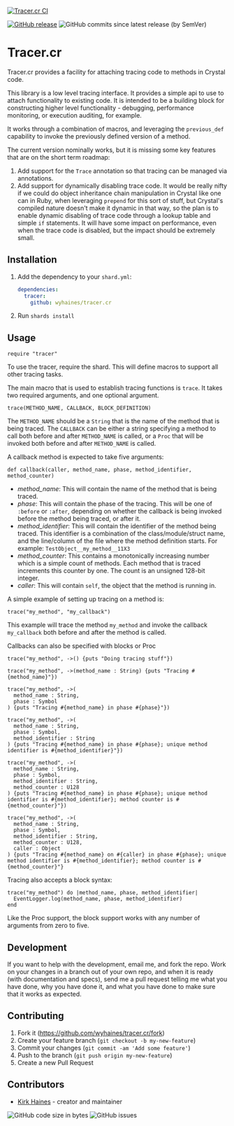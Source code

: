 [![Tracer.cr CI](https://github.com/wyhaines/tracer.cr/actions/workflows/ci.yml/badge.svg)](https://github.com/wyhaines/tracer.cr/actions/workflows/ci.yml)

[![GitHub release](https://img.shields.io/github/release/wyhaines/tracer.cr.svg?style=for-the-badge)](https://github.com/wyhaines/tracer.cr/releases)
![GitHub commits since latest release (by SemVer)](https://img.shields.io/github/commits-since/wyhaines/tracer.cr/latest?style=for-the-badge)

# Tracer.cr

Tracer.cr provides a facility for attaching tracing code to methods in Crystal code.

This library is a low level tracing interface. It provides a simple api to use to attach functionality to existing code. It is intended to be a building block for constructing higher level functionality - debugging, performance monitoring, or execution auditing, for example.

It works through a combination of macros, and leveraging the `previous_def` capability to invoke the previously defined version of a method.

The current version nominally works, but it is missing some key features that are on the short term roadmap:

1. Add support for the `Trace` annotation so that tracing can be managed via annotations.
2. Add support for dynamically disabling trace code. It would be really nifty if we could do object inheritance chain manipulation in Crystal like one can in Ruby, when leveraging `prepend` for this sort of stuff, but Crystal's compiled nature doesn't make it dynamic in that way, so the plan is to enable dynamic disabling of trace code through a lookup table and simple `if` statements. It will have some impact on performance, even when the trace code is disabled, but the impact should be extremely small.

## Installation

1. Add the dependency to your `shard.yml`:

   ```yaml
   dependencies:
     tracer:
       github: wyhaines/tracer.cr
   ```

2. Run `shards install`

## Usage

```crystal
require "tracer"
```

To use the tracer, require the shard. This will define macros to support all other tracing tasks.

The main macro that is used to establish tracing functions is `trace`. It takes two required arguments, and one optional argument.

`trace(METHOD_NAME, CALLBACK, BLOCK_DEFINITION)`

The `METHOD_NAME` should be a `String` that is the name of the method that is being traced. The `CALLBACK` can be either a string specifying a method to call both before and after `METHOD_NAME` is called, or a `Proc` that will be invoked both before and after `METHOD_NAME` is called.

A callback method is expected to take five arguments:

```crystal
def callback(caller, method_name, phase, method_identifier, method_counter)
```

* *method_name*: This will contain the name of the method that is being traced.
* *phase*: This will contain the phase of the tracing. This will be one of `:before` or `:after`, depending on whether the callback is being invoked before the method being traced, or after it.
* *method_identifier*: This will contain the identifier of the method being traced. This identifier is a combination of the class/module/struct name, and the line/column of the file where the method definition starts. For example: `TestObject__my_method__11X3`
* *method_counter*: This contains a monotonically increasing number which is a simple count of methods. Each method that is traced increments this counter by one. The count is an unsigned 128-bit integer.
* *caller*: This will contain `self`, the object that the method is running in.

A simple example of setting up tracing on a method is:

```crystal
trace("my_method", "my_callback")
```

This example will trace the method `my_method` and invoke the callback `my_callback` both before and after the method is called.

Callbacks can also be specified with blocks or Proc 
```crystal
trace("my_method", ->() {puts "Doing tracing stuff"})
```

```crystal
trace("my_method", ->(method_name : String) {puts "Tracing #{method_name}"})
```

```crystal
trace("my_method", ->(
  method_name : String,
  phase : Symbol
) {puts "Tracing #{method_name} in phase #{phase}"})
```

```crystal
trace("my_method", ->(
  method_name : String,
  phase : Symbol,
  method_identifier : String
) {puts "Tracing #{method_name} in phase #{phase}; unique method identifier is #{method_identifier}"})
```

```crystal
trace("my_method", ->(
  method_name : String,
  phase : Symbol,
  method_identifier : String,
  method_counter : U128
) {puts "Tracing #{method_name} in phase #{phase}; unique method identifier is #{method_identifier}; method counter is #{method_counter}"})
```

```crystal
trace("my_method", ->(
  method_name : String,
  phase : Symbol,
  method_identifier : String,
  method_counter : U128,
  caller : Object
) {puts "Tracing #{method_name} on #{caller} in phase #{phase}; unique method identifier is #{method_identifier}; method counter is #{method_counter}"}
```

Tracing also accepts a block syntax:

```crystal
trace("my_method") do |method_name, phase, method_identifier|
  EventLogger.log(method_name, phase, method_identifier)
end
```

Like the Proc support, the block support works with any number of arguments from zero to five.

## Development

If you want to help with the development, email me, and fork the repo. Work on your changes in a branch out of your own repo, and when it is ready (with documentation and specs), send me a pull request telling me what you have done, why you have done it, and what you have done to make sure that it works as expected.

## Contributing

1. Fork it (<https://github.com/wyhaines/tracer.cr/fork>)
2. Create your feature branch (`git checkout -b my-new-feature`)
3. Commit your changes (`git commit -am 'Add some feature'`)
4. Push to the branch (`git push origin my-new-feature`)
5. Create a new Pull Request

## Contributors

- [Kirk Haines](https://github.com/wyhaines) - creator and maintainer

![GitHub code size in bytes](https://img.shields.io/github/languages/code-size/wyhaines/tracer.cr?style=for-the-badge)
![GitHub issues](https://img.shields.io/github/issues/wyhaines/tracer.cr?style=for-the-badge)
